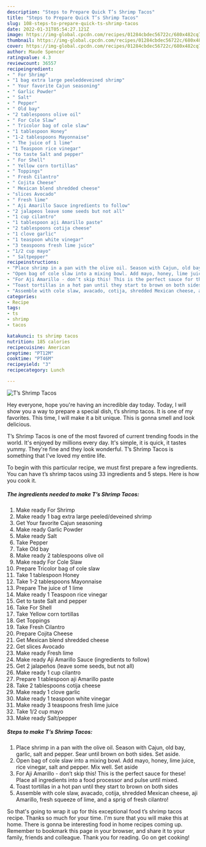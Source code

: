 ```yaml
---
description: "Steps to Prepare Quick T’s Shrimp Tacos"
title: "Steps to Prepare Quick T’s Shrimp Tacos"
slug: 108-steps-to-prepare-quick-ts-shrimp-tacos
date: 2022-01-31T05:54:27.121Z
image: https://img-global.cpcdn.com/recipes/01284cbdec56722c/680x482cq70/ts-shrimp-tacos-recipe-main-photo.jpg
thumbnail: https://img-global.cpcdn.com/recipes/01284cbdec56722c/680x482cq70/ts-shrimp-tacos-recipe-main-photo.jpg
cover: https://img-global.cpcdn.com/recipes/01284cbdec56722c/680x482cq70/ts-shrimp-tacos-recipe-main-photo.jpg
author: Maude Spencer
ratingvalue: 4.3
reviewcount: 36557
recipeingredient:
- " For Shrimp"
- "1 bag extra large peeleddeveined shrimp"
- " Your favorite Cajun seasoning"
- " Garlic Powder"
- " Salt"
- " Pepper"
- " Old bay"
- "2 tablespoons olive oil"
- " For Cole Slaw"
- " Tricolor bag of cole slaw"
- "1 tablespoon Honey"
- "1-2 tablespoons Mayonnaise"
- " The juice of 1 lime"
- "1 Teaspoon rice vinegar"
- "to taste Salt and pepper"
- " For Shell"
- " Yellow corn tortillas"
- " Toppings"
- " Fresh Cilantro"
- " Cojita Cheese"
- " Mexican blend shredded cheese"
- "slices Avocado"
- " Fresh lime"
- " Aji Amarillo Sauce ingredients to follow"
- "2 jalapeos leave some seeds but not all"
- "1 cup cilantro"
- "1 tablespoon aji Amarillo paste"
- "2 tablespoons cotija cheese"
- "1 clove garlic"
- "1 teaspoon white vinegar"
- "3 teaspoons fresh lime juice"
- "1/2 cup mayo"
- " Saltpepper"
recipeinstructions:
- "Place shrimp in a pan with the olive oil. Season with Cajun, old bay, garlic, salt and pepper. Sear until brown on both sides. Set aside."
- "Open bag of cole slaw into a mixing bowl. Add mayo, honey, lime juice, rice vinegar, salt and pepper. Mix well. Set aside"
- "For Aji Amarillo - don’t skip this! This is the perfect sauce for these! Place all ingredients into a food processor and pulse until mixed."
- "Toast tortillas in a hot pan until they start to brown on both sides"
- "Assemble with cole slaw, avacado, cotija, shredded Mexican cheese, aji Amarillo, fresh squeeze of lime, and a sprig of fresh cilantro!"
categories:
- Recipe
tags:
- ts
- shrimp
- tacos

katakunci: ts shrimp tacos 
nutrition: 185 calories
recipecuisine: American
preptime: "PT12M"
cooktime: "PT46M"
recipeyield: "3"
recipecategory: Lunch

---
```



![T’s Shrimp Tacos](https://img-global.cpcdn.com/recipes/01284cbdec56722c/680x482cq70/ts-shrimp-tacos-recipe-main-photo.jpg)

Hey everyone, hope you're having an incredible day today. Today, I will show you a way to prepare a special dish, t’s shrimp tacos. It is one of my favorites. This time, I will make it a bit unique. This is gonna smell and look delicious.

T’s Shrimp Tacos is one of the most favored of current trending foods in the world. It's enjoyed by millions every day. It's simple, it is quick, it tastes yummy. They're fine and they look wonderful. T’s Shrimp Tacos is something that I've loved my entire life.




To begin with this particular recipe, we must first prepare a few ingredients. You can have t’s shrimp tacos using 33 ingredients and 5 steps. Here is how you cook it.

<!--inarticleads1-->

##### The ingredients needed to make T’s Shrimp Tacos:

1. Make ready  For Shrimp
1. Make ready 1 bag extra large peeled/deveined shrimp
1. Get  Your favorite Cajun seasoning
1. Make ready  Garlic Powder
1. Make ready  Salt
1. Take  Pepper
1. Take  Old bay
1. Make ready 2 tablespoons olive oil
1. Make ready  For Cole Slaw
1. Prepare  Tricolor bag of cole slaw
1. Take 1 tablespoon Honey
1. Take 1-2 tablespoons Mayonnaise
1. Prepare  The juice of 1 lime
1. Make ready 1 Teaspoon rice vinegar
1. Get to taste Salt and pepper
1. Take  For Shell
1. Take  Yellow corn tortillas
1. Get  Toppings
1. Take  Fresh Cilantro
1. Prepare  Cojita Cheese
1. Get  Mexican blend shredded cheese
1. Get slices Avocado
1. Make ready  Fresh lime
1. Make ready  Aji Amarillo Sauce (ingredients to follow)
1. Get 2 jalapeños (leave some seeds, but not all)
1. Make ready 1 cup cilantro
1. Prepare 1 tablespoon aji Amarillo paste
1. Take 2 tablespoons cotija cheese
1. Make ready 1 clove garlic
1. Make ready 1 teaspoon white vinegar
1. Make ready 3 teaspoons fresh lime juice
1. Take 1/2 cup mayo
1. Make ready  Salt/pepper




<!--inarticleads2-->

##### Steps to make T’s Shrimp Tacos:

1. Place shrimp in a pan with the olive oil. Season with Cajun, old bay, garlic, salt and pepper. Sear until brown on both sides. Set aside.
1. Open bag of cole slaw into a mixing bowl. Add mayo, honey, lime juice, rice vinegar, salt and pepper. Mix well. Set aside
1. For Aji Amarillo - don’t skip this! This is the perfect sauce for these! Place all ingredients into a food processor and pulse until mixed.
1. Toast tortillas in a hot pan until they start to brown on both sides
1. Assemble with cole slaw, avacado, cotija, shredded Mexican cheese, aji Amarillo, fresh squeeze of lime, and a sprig of fresh cilantro!




So that's going to wrap it up for this exceptional food t’s shrimp tacos recipe. Thanks so much for your time. I'm sure that you will make this at home. There is gonna be interesting food in home recipes coming up. Remember to bookmark this page in your browser, and share it to your family, friends and colleague. Thank you for reading. Go on get cooking!

